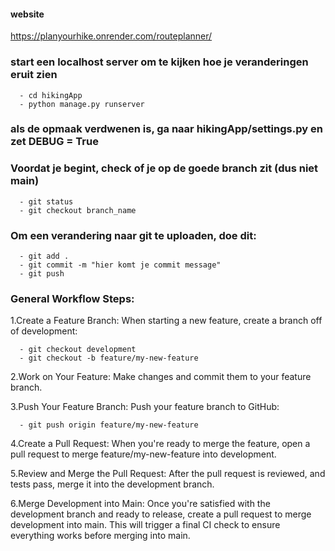 #### website
https://planyourhike.onrender.com/routeplanner/

### start een localhost server om te kijken hoe je veranderingen eruit zien

      - cd hikingApp
      - python manage.py runserver

### als de opmaak verdwenen is, ga naar hikingApp/settings.py en zet DEBUG = True

### Voordat je begint, check of je op de goede branch zit (dus niet main)

      - git status
      - git checkout branch_name

### Om een verandering naar git te uploaden, doe dit:

      - git add .
      - git commit -m "hier komt je commit message"
      - git push

### General Workflow Steps:

1.Create a Feature Branch: When starting a new feature, create a branch off of development:

      - git checkout development
      - git checkout -b feature/my-new-feature

2.Work on Your Feature: Make changes and commit them to your feature branch.

3.Push Your Feature Branch: Push your feature branch to GitHub:

      - git push origin feature/my-new-feature

4.Create a Pull Request: When you're ready to merge the feature, open a pull request to merge feature/my-new-feature into development.

5.Review and Merge the Pull Request: After the pull request is reviewed, and tests pass, merge it into the development branch.

6.Merge Development into Main: Once you're satisfied with the development branch and ready to release, create a pull request to merge development into main. This will trigger a final CI check to ensure everything works before merging into main.
